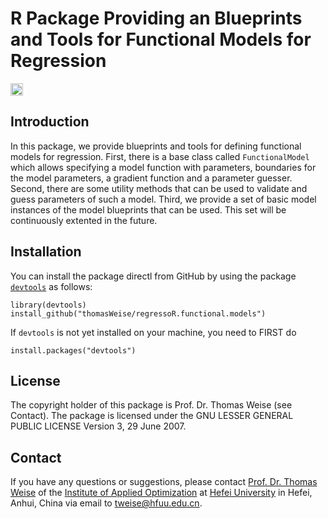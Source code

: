 # R Package Providing an Blueprints and Tools for Functional Models for Regression

[<img alt="Travis CI Build Status" src="https://img.shields.io/travis/thomasWeise/regressoR.functional.models/master.svg" height="20"/>](https://travis-ci.org/thomasWeise/regressoR.functional.models/)

## Introduction
In this package, we provide blueprints and tools for defining functional models for regression. First, there is a base class called `FunctionalModel` which allows specifying a model function with parameters, boundaries for the model parameters, a gradient function and a parameter guesser. Second, there are some utility methods that can be used to validate and guess parameters of such a model. Third, we provide a set of basic model instances of the model blueprints that can be used. This set will be continuously extented in the future.
    
## Installation
You can install the package directl from GitHub by using the package
[`devtools`](http://cran.r-project.org/web/packages/devtools/index.html) as
follows:

    library(devtools)
    install_github("thomasWeise/regressoR.functional.models")

If `devtools` is not yet installed on your machine, you need to FIRST do

    install.packages("devtools")
    
## License

The copyright holder of this package is Prof. Dr. Thomas Weise (see Contact).
The package is licensed under the  GNU LESSER GENERAL PUBLIC LICENSE Version 3, 29 June 2007.
    
## Contact

If you have any questions or suggestions, please contact
[Prof. Dr. Thomas Weise](http://iao.hfuu.edu.cn/team/director) of the
[Institute of Applied Optimization](http://iao.hfuu.edu.cn/) at
[Hefei University](http://www.hfuu.edu.cn) in
Hefei, Anhui, China via
email to [tweise@hfuu.edu.cn](mailto:tweise@hfuu.edu.cn).
